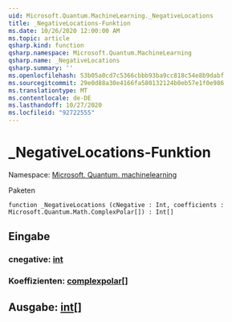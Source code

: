 ```yaml
---
uid: Microsoft.Quantum.MachineLearning._NegativeLocations
title: _NegativeLocations-Funktion
ms.date: 10/26/2020 12:00:00 AM
ms.topic: article
qsharp.kind: function
qsharp.namespace: Microsoft.Quantum.MachineLearning
qsharp.name: _NegativeLocations
qsharp.summary: ''
ms.openlocfilehash: 53b05a0cd7c5366cbbb93ba9cc818c54e8b9dabf
ms.sourcegitcommit: 29e0d88a30e4166fa580132124b0eb57e1f0e986
ms.translationtype: MT
ms.contentlocale: de-DE
ms.lasthandoff: 10/27/2020
ms.locfileid: "92722555"
---
```

# <a name="_negativelocations-function"></a>_NegativeLocations-Funktion

Namespace: [Microsoft. Quantum. machinelearning](xref:Microsoft.Quantum.MachineLearning)

Paketen [](https://nuget.org/packages/)




```qsharp
function _NegativeLocations (cNegative : Int, coefficients : Microsoft.Quantum.Math.ComplexPolar[]) : Int[]
```


## <a name="input"></a>Eingabe

### <a name="cnegative--int"></a>cnegative: [int](xref:microsoft.quantum.lang-ref.int)




### <a name="coefficients--complexpolar"></a>Koeffizienten: [complexpolar](xref:Microsoft.Quantum.Math.ComplexPolar)[]





## <a name="output--int"></a>Ausgabe: [int](xref:microsoft.quantum.lang-ref.int)[]

